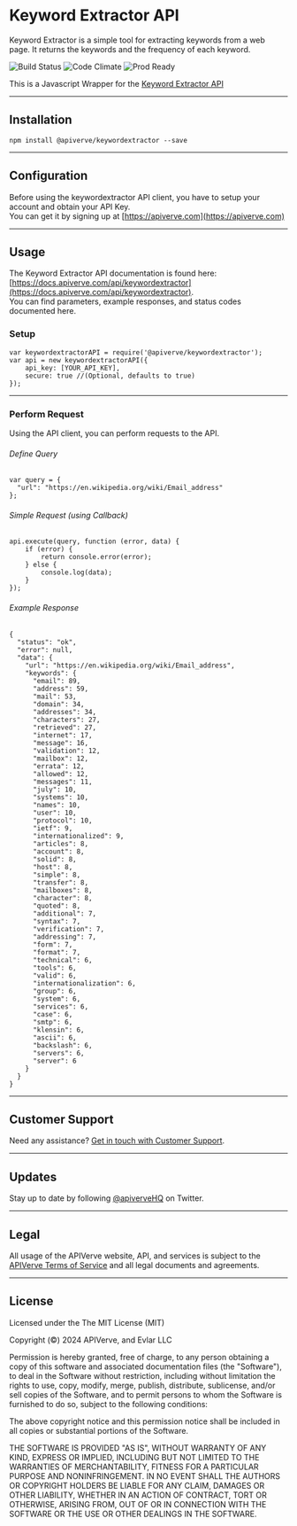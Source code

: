 Keyword Extractor API
============

Keyword Extractor is a simple tool for extracting keywords from a web page. It returns the keywords and the frequency of each keyword.

![Build Status](https://img.shields.io/badge/build-passing-green)
![Code Climate](https://img.shields.io/badge/maintainability-B-purple)
![Prod Ready](https://img.shields.io/badge/production-ready-blue)

This is a Javascript Wrapper for the [Keyword Extractor API](https://apiverve.com/marketplace/api/keywordextractor)

---

## Installation
	npm install @apiverve/keywordextractor --save

---

## Configuration

Before using the keywordextractor API client, you have to setup your account and obtain your API Key.  
You can get it by signing up at [https://apiverve.com](https://apiverve.com)

---

## Usage

The Keyword Extractor API documentation is found here: [https://docs.apiverve.com/api/keywordextractor](https://docs.apiverve.com/api/keywordextractor).  
You can find parameters, example responses, and status codes documented here.

### Setup

```
var keywordextractorAPI = require('@apiverve/keywordextractor');
var api = new keywordextractorAPI({
    api_key: [YOUR_API_KEY],
    secure: true //(Optional, defaults to true)
});
```

---


### Perform Request
Using the API client, you can perform requests to the API.

###### Define Query

```
var query = {
  "url": "https://en.wikipedia.org/wiki/Email_address"
};
```

###### Simple Request (using Callback)

```
api.execute(query, function (error, data) {
    if (error) {
        return console.error(error);
    } else {
        console.log(data);
    }
});
```

###### Example Response

```
{
  "status": "ok",
  "error": null,
  "data": {
    "url": "https://en.wikipedia.org/wiki/Email_address",
    "keywords": {
      "email": 89,
      "address": 59,
      "mail": 53,
      "domain": 34,
      "addresses": 34,
      "characters": 27,
      "retrieved": 27,
      "internet": 17,
      "message": 16,
      "validation": 12,
      "mailbox": 12,
      "errata": 12,
      "allowed": 12,
      "messages": 11,
      "july": 10,
      "systems": 10,
      "names": 10,
      "user": 10,
      "protocol": 10,
      "ietf": 9,
      "internationalized": 9,
      "articles": 8,
      "account": 8,
      "solid": 8,
      "host": 8,
      "simple": 8,
      "transfer": 8,
      "mailboxes": 8,
      "character": 8,
      "quoted": 8,
      "additional": 7,
      "syntax": 7,
      "verification": 7,
      "addressing": 7,
      "form": 7,
      "format": 7,
      "technical": 6,
      "tools": 6,
      "valid": 6,
      "internationalization": 6,
      "group": 6,
      "system": 6,
      "services": 6,
      "case": 6,
      "smtp": 6,
      "klensin": 6,
      "ascii": 6,
      "backslash": 6,
      "servers": 6,
      "server": 6
    }
  }
}
```

---

## Customer Support

Need any assistance? [Get in touch with Customer Support](https://apiverve.com/contact).

---

## Updates
Stay up to date by following [@apiverveHQ](https://twitter.com/apiverveHQ) on Twitter.

---

## Legal

All usage of the APIVerve website, API, and services is subject to the [APIVerve Terms of Service](https://apiverve.com/terms) and all legal documents and agreements.

---

## License
Licensed under the The MIT License (MIT)

Copyright (&copy;) 2024 APIVerve, and Evlar LLC

Permission is hereby granted, free of charge, to any person obtaining a copy of this software and associated documentation files (the "Software"), to deal in the Software without restriction, including without limitation the rights to use, copy, modify, merge, publish, distribute, sublicense, and/or sell copies of the Software, and to permit persons to whom the Software is furnished to do so, subject to the following conditions:

The above copyright notice and this permission notice shall be included in all copies or substantial portions of the Software.

THE SOFTWARE IS PROVIDED "AS IS", WITHOUT WARRANTY OF ANY KIND, EXPRESS OR IMPLIED, INCLUDING BUT NOT LIMITED TO THE WARRANTIES OF MERCHANTABILITY, FITNESS FOR A PARTICULAR PURPOSE AND NONINFRINGEMENT. IN NO EVENT SHALL THE AUTHORS OR COPYRIGHT HOLDERS BE LIABLE FOR ANY CLAIM, DAMAGES OR OTHER LIABILITY, WHETHER IN AN ACTION OF CONTRACT, TORT OR OTHERWISE, ARISING FROM, OUT OF OR IN CONNECTION WITH THE SOFTWARE OR THE USE OR OTHER DEALINGS IN THE SOFTWARE.